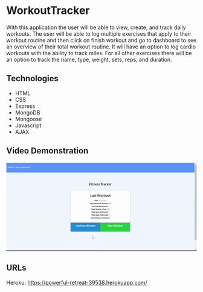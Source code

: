 # WorkoutTracker
With this application the user will be able to view, create, and track daily workouts. The user will be able to log multiple exercises that apply to their workout routine and then click on finish workout and go to dashboard to see an overview of their total workout routine. It will have an option to log cardio workouts with the ability to track miles. For all other exercises there will be an option to track the name, type, weight, sets, reps, and duration.

## Technologies
* HTML
* CSS
* Express
* MongoDB
* Mongoose
* Javascript
* AJAX

## Video Demonstration
![](FitnessTrackerDemo.gif)

## URLs
Heroku: https://powerful-retreat-39538.herokuapp.com/
